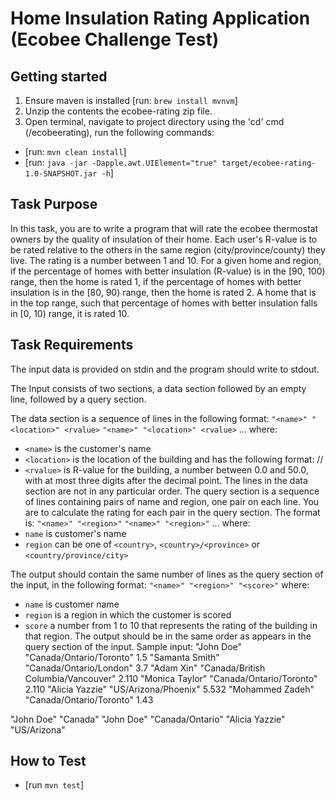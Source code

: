 # Home Insulation Rating Application (Ecobee Challenge Test)

## Getting started
1. Ensure maven is installed [run: `brew install mvnvm`]
2. Unzip the contents the ecobee-rating zip file.
3. Open terminal, navigate to project directory using the 'cd' cmd (/ecobeerating), run the following commands:
- [run: `mvn clean install`]
- [run: `java -jar -Dapple.awt.UIElement="true" target/ecobee-rating-1.0-SNAPSHOT.jar -h`]

## Task Purpose
In this task, you are to write a program that will rate the ecobee thermostat owners by the quality of insulation of their home. Each user's R-value is to be rated relative to the others in the same region (city/province/county) they live.
The rating is a number between 1 and 10. For a given home and region, if the percentage of homes with better insulation (R-value) is in the [90, 100) range, then the home is rated 1, if the percentage of homes with better insulation is in the [80, 90) range, then the home is rated 2. A home that is in the top range, such that percentage of homes with better insulation falls in [0, 10) range, it is rated 10.
 

## Task Requirements
The input data is provided on stdin and the program should write to stdout. 

The Input consists of two sections, a data section followed by an empty line, followed by a query section.

The data section is a sequence of lines in the following format:
`"<name>" "<location>" <rvalue>`
`"<name>" "<location>" <rvalue>`
...
where:
*	`<name>` is the customer's name
*	`<location>` is the location of the building and has the following format: <country>/<state>/<city>
*	`<rvalue>` is R-value for the building, a number between 0.0 and 50.0, with at most three digits after the decimal point.
The lines in the data section are not in any particular order.
The query section is a sequence of lines containing pairs of name and region, one pair on each line. You are to calculate the rating for each pair in the query section. The format is:
`"<name>" "<region>"`
`"<name>" "<region>"`
...
where:
*	`name` is customer's name
*	`region` can be one of `<country>`, `<country>/<province>` or `<country/province/city>`

The output should contain the same number of lines as the query section of the input, in the following format:
`"<name>" "<region>" "<score>"`
where:
*	`name` is customer name
*	`region` is a region in which the customer is scored
*	`score` a number from 1 to 10 that represents the rating of the building in that region.
The output should be in the same order as appears in the query section of the input.
Sample input:
"John Doe" "Canada/Ontario/Toronto" 1.5
"Samanta Smith" "Canada/Ontario/London" 3.7
"Adam Xin" "Canada/British Columbia/Vancouver" 2.110
"Monica Taylor" "Canada/Ontario/Toronto" 2.110
"Alicia Yazzie" "US/Arizona/Phoenix" 5.532
"Mohammed Zadeh" "Canada/Ontario/Toronto" 1.43

"John Doe" "Canada"
"John Doe" "Canada/Ontario"
"Alicia Yazzie" "US/Arizona"
    
## How to Test
- [run `mvn test`]
